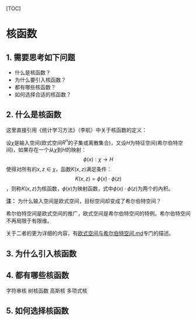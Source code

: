 [TOC]

# 核函数

## 1. 需要思考如下问题

- 什么是核函数？
- 为什么要引入核函数？
- 都有哪些核函数？
- 如何选择合适的核函数？

## 2. 什么是核函数

这里直接引用《统计学习方法》（李航）中关于核函数的定义：

设$\chi$是输入空间(欧式空间$R^n$的子集或离散集合)，又设$H$为特征空间(希尔伯特空间)，如果存在一个从$\chi$到$H$的映射：$$\phi(x) : \chi \rightarrow H$$使得对所有的$x,z \in \chi$，函数$K(x,z)$满足条件：
$$K(x,z) = \phi(x) \cdot \phi(z)$$，则称$K(x,z)$为核函数，$\phi(x)$为映射函数，式中$\phi(x) \cdot \phi(z)$为两个的內积。

**注：** 为什么输入空间是欧式空间，目标空间却变成了希尔伯特空间？

希尔伯特空间是欧式空间的推广，欧式空间是希尔伯特空间的特例。希尔伯特空间不再局限于有限维。

关于二者的更为详细的内容，有[欧式空间与希尔伯特空间.md](./欧式空间与希尔伯特空间.md)专门的描述。

## 3. 为什么引入核函数

## 4. 都有哪些核函数

字符串核
树核函数
高斯核
多项式核

## 5. 如何选择核函数
